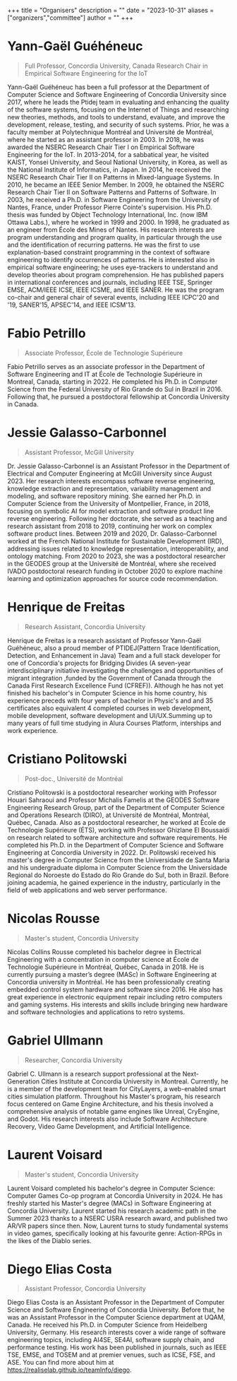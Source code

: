 +++
title = "Organisers"
description = ""
date = "2023-10-31"
aliases = ["organizers","committee"]
author = ""
+++

# Yann-Gaël Guéhéneuc
> Full Professor, Concordia University, Canada Research Chair in Empirical Software Engineering for the IoT

Yann-Gaël Guéhéneuc has been a full professor at the Department of Computer Science and Software Engineering of Concordia University since 2017, where he leads the Ptidej team in evaluating and enhancing the quality of the software systems, focusing on the Internet of Things and researching new theories, methods, and tools to understand, evaluate, and improve the development, release, testing, and security of such systems. Prior, he was a faculty member at Polytechnique Montréal and Université de Montréal, where he started as an assistant professor in 2003. In 2018, he was awarded the NSERC Research Chair Tier I on Empirical Software Engineering for the IoT. In 2013-2014, for a sabbatical year, he visited KAIST, Yonsei University, and Seoul National University, in Korea, as well as the National Institute of Informatics, in Japan. In 2014, he received the NSERC Research Chair Tier II on Patterns in Mixed-language Systems. In 2010, he became an IEEE Senior Member. In 2009, he obtained the NSERC Research Chair Tier II on Software Patterns and Patterns of Software. In 2003, he received a Ph.D. in Software Engineering from the University of Nantes, France, under Professor Pierre Cointe's supervision. His Ph.D. thesis was funded by Object Technology International, Inc. (now IBM Ottawa Labs.), where he worked in 1999 and 2000. In 1998, he graduated as an engineer from École des Mines of Nantes. His research interests are program understanding and program quality, in particular through the use and the identification of recurring patterns. He was the first to use explanation-based constraint programming in the context of software engineering to identify occurrences of patterns. He is interested also in empirical software engineering; he uses eye-trackers to understand and develop theories about program comprehension. He has published papers in international conferences and journals, including IEEE TSE, Springer EMSE, ACM/IEEE ICSE, IEEE ICSME, and IEEE SANER. He was the program co-chair and general chair of several events, including IEEE ICPC'20 and '19, SANER'15, APSEC'14, and IEEE ICSM'13. 

# Fabio Petrillo
> Associate Professor, École de Technologie Supérieure

Fabio Petrillo serves as an associate professor in the Department of Software Engineering and IT at École de Technologie Supérieure in Montreal, Canada, starting in 2022. He completed his Ph.D. in Computer Science from the Federal University of Rio Grande do Sul in Brazil in 2016. Following that, he pursued a postdoctoral fellowship at Concordia University in Canada.

# Jessie Galasso-Carbonnel
> Assistant Professor, McGill University

Dr. Jessie Galasso-Carbonnel is an Assistant Professor in the Department of Electrical and Computer Engineering at McGill University since August 2023. Her research interests encompass software reverse engineering, knowledge extraction and representation, variability management and modeling, and software repository mining.
She earned her Ph.D. in Computer Science from the University of Montpellier, France, in 2018, focusing on symbolic AI for model extraction and software product line reverse engineering. Following her doctorate, she served as a teaching and research assistant from 2018 to 2019, continuing her work on complex software product lines. Between 2019 and 2020, Dr. Galasso-Carbonnel worked at the French National Institute for Sustainable Development (IRD), addressing issues related to knowledge representation, interoperability, and ontology matching.
From 2020 to 2023, she was a postdoctoral researcher in the GEODES group at the Université de Montréal, where she received IVADO postdoctoral research funding in October 2020 to explore machine learning and optimization approaches for source code recommendation.

# Henrique de Freitas
> Research Assistant, Concordia University

Henrique de Freitas is a research assistant of Professor Yann-Gaël Guéhéneuc, also a proud member of PTIDEJ(Pattern Trace Identification, Detection, and Enhancement in Java) Team and a full stack developer for one of Concordia's projects for Bridging Divides (A seven-year interdisciplinary initiative investigating the challenges and opportunities of migrant integration ,funded by the Government of Canada through the Canada First Research Excellence Fund (CFREF)).
Although he has not yet finished his bachelor's in Computer Science in his home country, his experience preceds with four years of bachelor in Physic's and and 35 certificates also equivalent 4 completed courses in web development, mobile development, software development and UI/UX.Summing up to many years of full time studying in Alura Courses Platform, interships and work experience.

# Cristiano Politowski
> Post-doc., Université de Montréal

Cristiano Politowski is a postdoctoral researcher working with Professor Houari Sahraoui and Professor Michalis Famelis at the GEODES Software Engineering Research Group, part of the Department of Computer Science and Operations Research (DIRO), at Université de Montréal, Montréal, Québec, Canada. Also as a postdoctoral researcher, he worked at École de Technologie Supérieure (ÉTS), working with Professor Ghizlane El Boussaidi on research related to software architecture and software requirements. He completed his Ph.D. in the Department of Computer Science and Software Engineering at Concordia University in 2022. Dr. Politowski received his master's degree in Computer Science from the Universidade de Santa Maria and his undergraduate diploma in Computer Science from the Universidade Regional do Noroeste do Estado do Rio Grande do Sul, both in Brazil. Before joining academia, he gained experience in the industry, particularly in the field of web applications and web server performance.

# Nicolas Rousse
> Master's student, Concordia University

Nicolas Collins Rousse completed his bachelor degree in Electrical Engineering with a concentration in computer science at École de Technologie Supérieure in Montréal, Québec, Canada in 2018. He is currently pursuing a master’s degree (MASc) in Software Engineering at Concordia university in Montréal. He has been professionally creating embedded control system hardware and software since 2016. He also has great experience in electronic equipment repair including retro computers and gaming systems. His interests and skills include bringing new hardware and software technologies and applications to retro systems.

# Gabriel Ullmann
> Researcher, Concordia University

Gabriel C. Ullmann is a research support professional at the Next-Generation Cities Institute at Concordia University in Montreal. Currently, he is a member of the development team for CityLayers, a web-enabled smart cities simulation platform. Throughout his Master's program, his research focus centered on Game Engine Architecture, and his thesis involved a comprehensive analysis of notable game engines like Unreal, CryEngine, and Godot. His research interests also include Software Architecture Recovery, Video Game Development, and Artificial Intelligence.

# Laurent Voisard
> Master's student, Concordia University

Laurent Voisard completed his bachelor's degree in Computer Science: Computer Games Co-op program at Concordia University in 2024. He has freshly started his Master's degree (MACs) in Software Engineering at Concordia University. Laurent started his research academic path in the Summer 2023 thanks to a NSERC USRA research award, and published two AR/VR papers since then. Now, Laurent turns to study fundamental systems in video games, specifically looking at his favourite genre: Action-RPGs in the likes of the Diablo series.


# Diego Elias Costa
> Assistant Professor, Concordia University

Diego Elias Costa is an Assistant Professor in the Department of Computer Science and Software Engineering of Concordia University. Before that, he was an Assistant Professor in the Computer Science department at UQAM, Canada. He received his Ph.D. in Computer Science from Heidelberg University, Germany. His research interests cover a wide range of software engineering topics, including AI4SE, SE4AI, software supply chain, and performance testing. His work has been published in journals, such as IEEE TSE, EMSE, and TOSEM and at premier venues, such as ICSE, FSE, and ASE. You can find more about him at https://realiselab.github.io/teamInfo/diego.